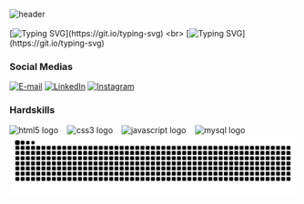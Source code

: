 ![header](https://github.com/user-attachments/assets/384ec501-da86-4b96-a68c-63bfbc600463)
<br>
<br>
[![Typing SVG](https://readme-typing-svg.herokuapp.com?font=Poppins&weight=300&size=40&pause=1000&color=9F5DE4DF&background=AAA5FF00&repeat=false&random=false&width=541&height=55&lines=Hello!+My+name+is+Marcella.)](https://git.io/typing-svg)
<br>
[![Typing SVG](https://readme-typing-svg.herokuapp.com?font=Poppins&weight=200&size=30&pause=1000&color=9F5DE4DF&background=AAA5FF00&random=false&width=435&lines=I'm+frontend+developer.)](https://git.io/typing-svg)

<h3 align="left">Social Medias</h3>

[![E-mail](https://img.shields.io/badge/-Email-000?style=for-the-badge&logo=microsoft-outlook&logoColor=9658d5&color:FFF)](mailto:marcella05trindade@gmail.com)
[![LinkedIn](https://img.shields.io/badge/-LinkedIn-000?style=for-the-badge&logo=linkedin&logoColor=9658d5&color:FFF)](www.linkedin.com/in/marcella-trindade-9aa653241)
[![Instagram](https://img.shields.io/badge/-Instagram-000?style=for-the-badge&logo=instagram&logoColor=9658d5&color:FFF)](https://www.instagram.com/marcella__trindade/)

<h3 align="left">Hardskills</h3>
<div align="left">
  <img src="https://cdn.jsdelivr.net/gh/devicons/devicon/icons/html5/html5-original.svg" height="25" alt="html5 logo"  />
  <img width="8" />
  <img src="https://cdn.jsdelivr.net/gh/devicons/devicon/icons/css3/css3-original.svg" height="25" alt="css3 logo"  />
  <img width="8" />
  <img src="https://cdn.jsdelivr.net/gh/devicons/devicon/icons/javascript/javascript-plain.svg" height="25" alt="javascript logo"  />
  <img width="8" />
  <img src="https://cdn.jsdelivr.net/gh/devicons/devicon/icons/angular/angular-original.svg" height="25" alt="mysql logo"  />
  <img width="8" />
</div>


<picture align="center">
  <source media="(prefers-color-scheme: dark)" srcset="https://raw.githubusercontent.com/MarcellaTrindade/MarcellaTrindade/output/github-contribution-grid-snake-dark.svg">
  <source media="(prefers-color-scheme: light)" srcset="https://raw.githubusercontent.com/MarcellaTrindade/MarcellaTrindade/output/github-contribution-grid-snake-dark.svg">
  <img align="center" alt="github contribution grid snake animation" src="https://raw.githubusercontent.com/MarcellaTrindade/MarcellaTrindade/output/github-contribution-grid-snake.svg">
</picture>

